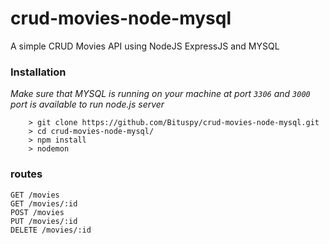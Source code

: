 # crud-movies-node-mysql
A simple CRUD Movies API using NodeJS ExpressJS and MYSQL

### Installation
_Make sure that MYSQL is running on your machine at port `3306` and `3000` port is available to run node.js server_

```
    > git clone https://github.com/Bituspy/crud-movies-node-mysql.git
    > cd crud-movies-node-mysql/
    > npm install
    > nodemon

```
### routes
```
GET /movies
GET /movies/:id
POST /movies
PUT /movies/:id
DELETE /movies/:id
```
